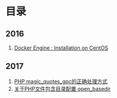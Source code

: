 # 目录

## 2016

1. [Docker Engine : Installation on CentOS](0001/docker-engine-installation-on-centos.md)

## 2017

1. [PHP magic_quotes_gpc的正确处理方式](0002/php-magic_quotes_gpc.md)
1. [关于PHP文件包含目录配置 open_basedir](0003/php-open_basedir.md)
